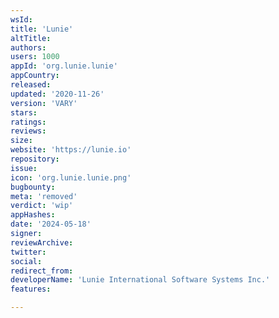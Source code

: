```yaml
---
wsId: 
title: 'Lunie'
altTitle: 
authors: 
users: 1000
appId: 'org.lunie.lunie'
appCountry: 
released: 
updated: '2020-11-26'
version: 'VARY'
stars: 
ratings: 
reviews: 
size: 
website: 'https://lunie.io'
repository: 
issue: 
icon: 'org.lunie.lunie.png'
bugbounty: 
meta: 'removed'
verdict: 'wip'
appHashes: 
date: '2024-05-18'
signer: 
reviewArchive: 
twitter: 
social: 
redirect_from: 
developerName: 'Lunie International Software Systems Inc.'
features: 

---
```


